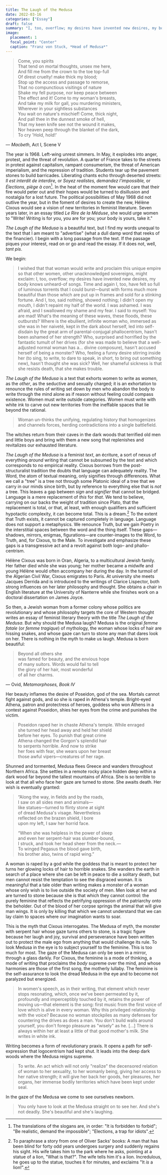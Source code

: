```yaml
---
title: The Laugh of the Medusa
date: 2022-03-16
categories: ["Essay"]
draft: false
summary: "I, too, overflow; my desires have invented new desires, my body knows unheard-of songs."
image:
  placement: 1
  focal_point: "Center"
  caption: "Franz von Stuck, *Head of Medusa*"
---
```

>Come, you spirits  
That tend on mortal thoughts, unsex me here,  
And fill me from the crown to the toe top-full  
Of direst cruelty! make thick my blood;  
Stop up the access and passage to remorse,  
That no compunctious visitings of nature  
Shake my fell purpose, nor keep peace between  
The effect and it! Come to my woman's breasts,  
And take my milk for gall, you murdering ministers,  
Wherever in your sightless substances  
You wait on nature's mischief! Come, thick night,  
And pall thee in the dunnest smoke of hell,  
That my keen knife see not the wound it makes,  
Nor heaven peep through the blanket of the dark,  
To cry 'Hold, hold!'

— *Macbeth*, Act I, Scene V

The year is 1968. Left-wing unrest simmers. In May, it explodes into anger,
protest, and the threat of revolution. A quarter of France takes to the streets
in protest against capitalism, rampant consumerism, the threat of American
imperialism, and the repression of tradition. Students tear up the pavement
stones to build barricades. Liberating chants echo through deserted streets:
*Il est interdit de interdire,* or *Soyez realistes, demandez l'impossible,* or
*Élections, piège à con*[^1]. In the heat of the moment few would care that
their fire would peter out and their hopes would be turned to disillusion and
nostalgia for a lost future. The political possibilities of May 1968 did not
outlive the year, but in the foment of desires to create the new, Hélène Cixous
would see a vision of new territories in feminist literature. Seven years
later, in an essay titled *Le Rire de la Méduse*, she would urge women to
"Write! Writing is for you, you are for you; your body is yours, take it." 

*The Laugh of the Medusa* is a beautiful text, but I find my words unequal to
the text that I am meant to "advertise" (what a dull damp word that reeks of
the financier). I begin with a long passage from the text. If the passage
piques your interest, read on or go and read the essay. If it does not, well,
*tant pis*.

We begin:

>I wished that that woman would write and proclaim this unique empire so that
>other women, other unacknowledged sovereigns, might exclaim: I, too, overflow;
>my desires have invented new desires, my body knows unheard-of songs. Time and
>again I, too, have felt so full of luminous torrents that I could burst—burst
>with forms much more beautiful than those which are put up in frames and sold
>for a stinking fortune. And I, too, said nothing, showed nothing; I didn't
>open my mouth, I didn't repaint my half of the world. I was ashamed. I was
>afraid, and I swallowed my shame and my fear. I said to myself: You are mad!
>What's the meaning of these waves, these floods, these outbursts? Where is the
>ebullient, infinite woman who, immersed as she was in her naiveté, kept in the
>dark about herself, led into self-disdain by the great arm of
>parental-conjugal phallocentrism, hasn't been ashamed of her strength? Who,
>surprised and horrified by the fantastic tumult of her drives (for she was
>made to believe that a well-adjusted normal woman has a... divine composure),
>hasn't accused herself of being a monster? Who, feeling a funny desire
>stirring inside her (to sing, to write, to dare to speak, in short, to bring
>out something new), hasn't thought she was sick? Well, her shameful sickness
>is that she resists death, that she makes trouble.

*The Laugh of the Medusa* is a text that exhorts women to write as *women*, as
the *other*, as the seductive and sexually charged; it is an exhortation to
renounce the rules of writing set down by men who abandon the body to write
through the mind alone as if reason without feeling could compass existence.
Women must write outside categories. Women must write with white ink to carve
out new territories from the ineffable spaces that lie beyond the rational.

>Woman un-thinks the unifying, regulating history that homogenizes and channels
>forces, herding contradictions into a single battlefield.

The witches return from their caves in the dark woods that terrified old men
and little boys and bring with them a new song that replenishes and revitalizes
our exhausted literature.

*The Laugh of the Medusa* is a feminist *text*, an écriture, a sort of nexus of
everything *around* writing that cannot be subsumed by the text and which
corresponds to no empirical reality. Cixous borrows from the post-structuralist
tradition the doubts that language can adequately reality. The Word, the atom
of textual meaning, only signifies through differences. What we call a "tree"
is a tree not through some Platonic ideal of a tree that we carry in our minds
since birth, but by reference to everything else that is *not* a tree. This
leaves a gap between *sign* and *signifier* that cannot be bridged. Language is
a mere replacement of *this* for *that*. We tend to believe, carrying on our
backs the weight of tradition since Plato, that the replacement is total, or
that, at least, with enough qualifiers and sufficient hypotactic complexity, it
can become total. This is a dream.[^2] To the extent that Truth exists, it
cannot be captured completely in language. Language does not support a
metaphysics. We renounce Truth, but we gain Poetry in the interstitial spaces
between the word and the thing itself. These gaps—shadows, mirrors, enigmas,
figurations—are counter-images to the Word, to Truth, and, for Cixous, to the
Male. To investigate and emphasize these gaps is a transgressive act and a
revolt against both logo– and phallo–centrism. 

Hélène Cixous was born in Oran, Algeria, to a multicultural Jewish family. Her
father died while she was young; her mother became a midwife and young Hélène
would often accompany her during the day. In the turmoil of the Algerian Civil
War, Cixous emigrates to Paris. At university she meets Jacques Derrida and
is introduced to the writings of Clarice Lispector, both strong influences
on her later philosophy and thought. She obtains a chair in English literature
at the University of Nanterre while she finishes work on a doctoral
dissertation on James Joyce.

So then, a Jewish woman from a former colony whose politics are revolutionary
and whose philosophy targets the core of Western thought writes an essay of
feminist literary theory with the title *The Laugh of the Medusa*. But why
should the Medusa laugh? Medusa is the original *femme fatale* (or *femme
tragique*) of mythology, the woman whose locks of hair are hissing snakes, and
whose gaze can turn to stone any man that dares look on her. There is nothing
in the myth to make us laugh. Medusa is born beautiful:

>Beyond all others she  
was famed for beauty, and the envious hope  
of many suitors. Words would fail to tell  
the glory of her hair, most wonderful  
of all her charms.

— Ovid, *Metamorphoses, Book IV*

Her beauty inflames the desire of Poseidon, god of the sea. Mortals cannot
fight against gods, and so she is raped in Athena's temple. Bright-eyed Athena,
patron and protectress of heroes, goddess who won Athens in a contest against
Poseidon, shies her eyes from the crime and punishes the victim.

>Poseidon raped her
>in chaste Athena's temple. While enraged  
>she turned her head away and held her shield  
>before her eyes. To punish that great crime  
>Athena changed the Gorgon's splendid hair  
>to serpents horrible. And now to strike  
>her foes with fear, she wears upon her breast  
>those awful vipers—creatures of her rage.

Shunned and tormented, Medusa flees Greece and wanders throughout Northern
Africa. She settles in a remote rocky place hidden deep within a dark wood far
beyond the tallest mountains of Africa. She is so terrible to look at that all
who face her gaze are turned to stone. She awaits death. Her wish is eventually
granted:

>“Along the way, in fields and by the roads,  
>I saw on all sides men and animals—  
>like statues—turned to flinty stone at sight  
>of dread Medusa's visage. Nevertheless  
>reflected on the brazen shield, I bore  
>upon my left, I saw her horrid face.  
>
>“When she was helpless in the power of sleep  
>and even her serpent-hair was slumber-bound,  
>I struck, and took her head sheer from the neck.—  
>To winged Pegasus the blood gave birth,  
>his brother also, twins of rapid wing.”

A woman is raped by a god while the goddess that is meant to protect her turns
her glowing locks of hair to horrible snakes. She wanders the earth in search
of a place where she can be left in peace to die a solitary death, but men
cannot resist the temptation to see the disgraced woman. It is meaningful that
a tale older than writing makes a monster of a woman whose only wish is to live
outside the society of men. Men look at her and are turned to stone because she
is that which they cannot control: the purely feminine that reflects the
petrifying oppression of the patriarchy onto the beholder. Out of the blood of
her corpse springs the animal that will give man wings. It is only by killing
that which we cannot understand that we can lay claim to spaces where our
imagination wants to soar.  

This is the myth that Cixous interrogates. The Medusa of myth, the monster with
serpent hair whose gaze turns others to stone, is a tragic figure because her
laugh and joy, survival and perseverance have been written out to protect the
male ego from anything that would challenge its rule. To look Medusa in the eye
is to subject yourself to the feminine. This is too much for most. The gaze of
the Medusa can only be seen in a mirror, through a glass darkly. For Cixous,
the feminine is a mode of thinking, a mode of writing that proclaims the *body*
supreme over the mind, and whose harmonies are those of the first song, the
motherly lullaby. The feminine is the self-assurance to look the dread Medusa
in the eye and to become not paralyzed but energized.

>In women's speech, as in their writing, that element which never stops
>resonating, which, once we've been permeated by it, profoundly and
>imperceptibly touched by it, retains the power of moving us—that element is
>the song: first music from the first voice of love which is alive in every
>woman. Why this privileged relationship with the voice? Because no woman
>stockpiles as many defenses for countering the drives as does a man. You don't
>build walls around yourself, you don't forego pleasure as "wisely" as he.
>[...] There is always within her at least a little of that good mother's milk.
>She writes in white ink.

Writing becomes a form of revolutionary praxis. It opens a path for
self-expression that logocentrism had kept shut. It leads into the deep dark
woods where the Medusa reigns supreme.

>To write. An act which will not only "realize" the decensored relation of
>woman to her sexuality, to her womanly being, giving her access to her native
>strength; it will give her back her goods, her pleasures, her organs, her
>immense bodily territories which have been kept under seal.

In the gaze of the Medusa we come to see ourselves newborn.

>You only have to look at the Medusa straight on to see her. And she's not
>deadly. She's beautiful and she's laughing.

[^1]: The translations of the slogans are, in order: "It is forbidden to
forbid"; "Be realistic, demand the impossible"; "Elections, a trap for idiots".
[^2]: To paraphrase a story from one of Oliver Sacks' books: A man that has
been blind for forty odd years undergoes surgery and suddenly regains his
sight. His wife takes him to the park where he asks, pointing at a statue of a
lion, "What is that?". The wife tells him it's a lion. Incredulous, he goes up
to the statue, touches it for minutes, and exclaims "It *is* a lion!".
